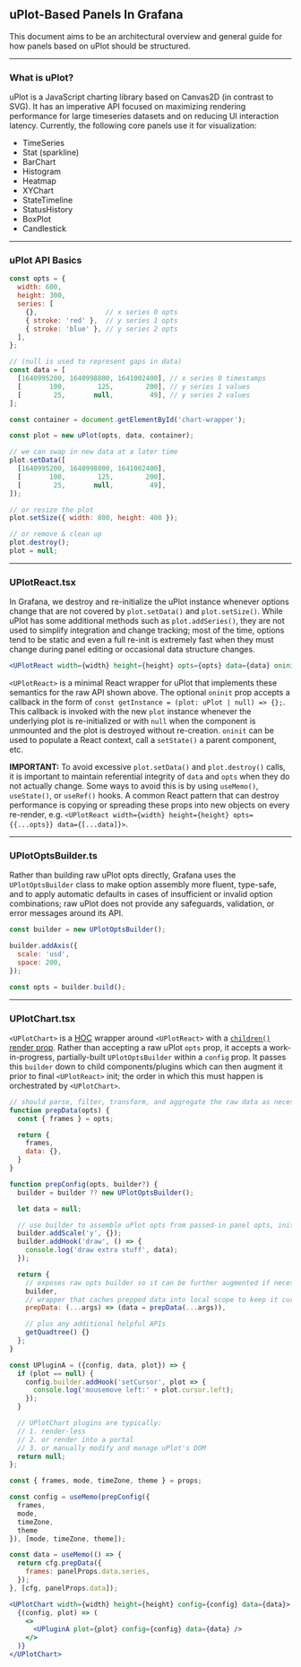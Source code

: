 ## uPlot-Based Panels In Grafana

This document aims to be an architectural overview and general guide for how panels based on uPlot should be structured.

---
### What is uPlot?

uPlot is a JavaScript charting library based on Canvas2D (in contrast to SVG). It has an imperative API focused on maximizing rendering performance for large timeseries datasets and on reducing UI interaction latency. Currently, the following core panels use it for visualization:

- TimeSeries
- Stat (sparkline)
- BarChart
- Histogram
- Heatmap
- XYChart
- StateTimeline
- StatusHistory
- BoxPlot
- Candlestick

---
### uPlot API Basics

```jsx
const opts = {
  width: 600,
  height: 300,
  series: [
    {},                 // x series 0 opts
    { stroke: 'red' },  // y series 1 opts
    { stroke: 'blue' }, // y series 2 opts
  ],
};

// (null is used to represent gaps in data)
const data = [
  [1640995200, 1640998800, 1641002400], // x series 0 timestamps
  [       100,        125,        200], // y series 1 values
  [        25,       null,         49], // y series 2 values
];

const container = document.getElementById('chart-wrapper');

const plot = new uPlot(opts, data, container);

// we can swap in new data at a later time
plot.setData([
  [1640995200, 1640998800, 1641002400],
  [       100,        125,        200],
  [        25,       null,         49],
]);

// or resize the plot
plot.setSize({ width: 800, height: 400 });

// or remove & clean up
plot.destroy();
plot = null;
```

---
### UPlotReact.tsx

In Grafana, we destroy and re-initialize the uPlot instance whenever options change that are not covered by `plot.setData()` and `plot.setSize()`. While uPlot has some additional methods such as `plot.addSeries()`, they are not used to simplify integration and change tracking; most of the time, options tend to be static and even a full re-init is extremely fast when they must change during panel editing or occasional data structure changes.

```jsx
<UPlotReact width={width} height={height} opts={opts} data={data} oninit={getInstance} />
```

`<UPlotReact>` is a minimal React wrapper for uPlot that implements these semantics for the raw API shown above. The optional `oninit` prop accepts a callback in the form of `const getInstance = (plot: uPlot | null) => {};`. This callback is invoked with the new `plot` instance whenever the underlying plot is re-initialized or with `null` when the component is unmounted and the plot is destroyed without re-creation. `oninit` can be used to populate a React context, call a `setState()` a parent component, etc.

**IMPORTANT:** To avoid excessive `plot.setData()` and `plot.destroy()` calls, it is important to maintain referential integrity of `data` and `opts` when they do not actually change. Some ways to avoid this is by using `useMemo()`, `useState()`, or `useRef()` hooks. A common React pattern that can destroy performance is copying or spreading these props into new objects on every re-render, e.g. `<UPlotReact width={width} height={height} opts={{...opts}} data={[...data]}>`.

---
### UPlotOptsBuilder.ts

Rather than building raw uPlot opts directly, Grafana uses the `UPlotOptsBuilder` class to make option assembly more fluent, type-safe, and to apply automatic defaults in cases of insufficient or invalid option combinations; raw uPlot does not provide any safeguards, validation, or error messages around its API.

```jsx
const builder = new UPlotOptsBuilder();

builder.addAxis({
  scale: 'usd',
  space: 200,
});

const opts = builder.build();
```

---
### UPlotChart.tsx

`<UPlotChart>` is a [HOC](https://reactjs.org/docs/higher-order-components.html) wrapper around `<UPlotReact>` with a [`children()` render prop](https://reactjs.org/docs/render-props.html#using-props-other-than-render). Rather than accepting a raw uPlot `opts` prop, it accepts a work-in-progress, partially-built `UPlotOptsBuilder` within a `config` prop. It passes this `builder` down to child components/plugins which can then augment it prior to final `<UPlotReact>` init; the order in which this must happen is orchestrated by `<UPlotChart>`.

```jsx
// should parse, filter, transform, and aggregate the raw data as necessary for the viz, tooltip and legend
function prepData(opts) {
  const { frames } = opts;

  return {
    frames,
    data: {},
  }
}

function prepConfig(opts, builder?) {
  builder = builder ?? new UPlotOptsBuilder();

  let data = null;

  // use builder to assemble uPlot opts from passed-in panel opts, initial data, etc.
  builder.addScale('y', {});
  builder.addHook('draw', () => {
    console.log('draw extra stuff', data);
  });

  return {
    // exposes raw opts builder so it can be further augmented if necessary
    builder,
    // wrapper that caches prepped data into local scope to keep it current with panel data re-queries
    prepData: (...args) => (data = prepData(...args)),

    // plus any additional helpful APIs
    getQuadtree() {}
  };
}

const UPluginA = ({config, data, plot}) => {
  if (plot == null) {
    config.builder.addHook('setCursor', plot => {
      console.log('mousemove left:' + plot.cursor.left);
    });
  }

  // UPlotChart plugins are typically:
  // 1. render-less
  // 2. or render into a portal
  // 3. or manually modify and manage uPlot's DOM
  return null;
};

const { frames, mode, timeZone, theme } = props;

const config = useMemo(prepConfig({
  frames,
  mode,
  timeZone,
  theme
}), [mode, timeZone, theme]);

const data = useMemo(() => {
  return cfg.prepData({
    frames: panelProps.data.series,
  });
}, [cfg, panelProps.data]);

<UPlotChart width={width} height={height} config={config} data={data}>
  {(config, plot) => (
    <>
      <UPluginA plot={plot} config={config} data={data} />
    </>
  )}
</UPlotChart>
```

<!--
Some things worth noting that are specific to Grafana's default opts vs native uPlot:
  - uPlot's legend is always disabled via `opts.legend.show = false` since Grafana uses its own legend components that differ in location based on panel layout and can vary in implementation per panel type.
  - The "x" scale range is always matched to the dashboard or panel `timeRange` rather than the supplied data extents: `opts.scales.x.range = () => [timeRange.from, timeRange.to]`. All "zooming" is done by re-querying the datasource for the selected `timeRange` and invoking `plot.setData()` with the reponse data.
-->